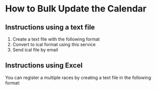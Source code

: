 # How to Bulk Update the Calendar

## Instructions using a text file
1. Create a text file with the following format
1. Convert to ical format using this service
1. Send ical file by email

## Instructions using Excel
You can register a multiple races by creating a text file in the following format:

